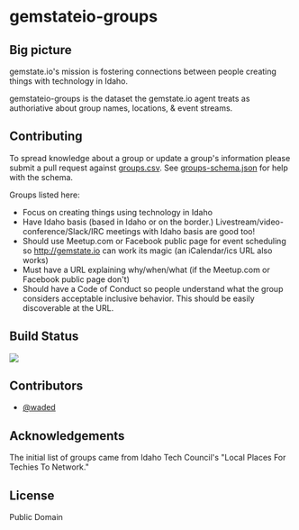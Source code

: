 # gemstateio-groups

## Big picture

gemstate.io's mission is fostering connections between people creating things with technology in Idaho.

gemstateio-groups is the dataset the gemstate.io agent treats as authoriative about group names, locations, & event streams.

## Contributing

To spread knowledge about a group or update a group's information please submit a pull request against [groups.csv](https://github.com/waded/gemstateio-groups/blob/master/groups.csv). See [groups-schema.json](https://github.com/waded/gemstateio-groups/blob/master/groups-schema.json) for help with the schema.

Groups listed here:

- Focus on creating things using technology in Idaho
- Have Idaho basis (based in Idaho or on the border.) Livestream/video-conference/Slack/IRC meetings with Idaho basis are good too!
- Should use Meetup.com or Facebook public page for event scheduling so http://gemstate.io can work its magic (an iCalendar/ics URL also works)
- Must have a URL explaining why/when/what (if the Meetup.com or Facebook public page don't)
- Should have a Code of Conduct so people understand what the group considers acceptable inclusive behavior. This should be easily discoverable at the URL.

## Build Status

[![](https://circleci.com/gh/waded/gemstateio-groups.png?style=shield)](https://circleci.com/gh/waded/gemstateio-groups)

## Contributors
- [@waded](https://github.com/waded)

## Acknowledgements
The initial list of groups came from Idaho Tech Council's "Local Places For Techies To Network."

## License
Public Domain
